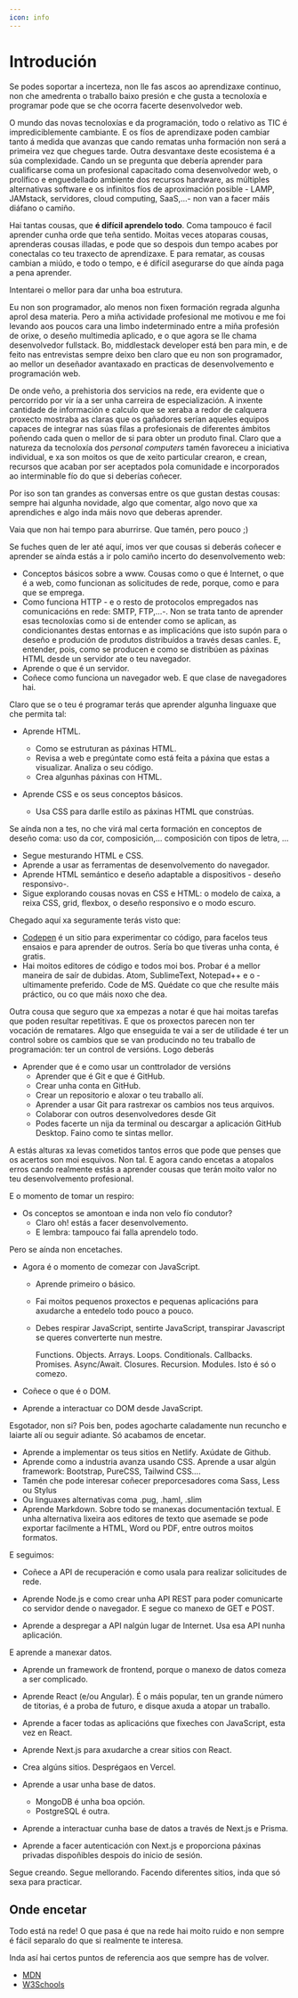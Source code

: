 ```yaml
---
icon: info
---
```


# Introdución

Se podes soportar a incerteza, non lle fas ascos ao aprendizaxe continuo, non che amedrenta o traballo baixo presión e che gusta a tecnoloxía e programar pode que se che ocorra facerte desenvolvedor web.

O mundo das novas tecnoloxías e da programación, todo o relativo as TIC é imprediciblemente cambiante. E os fíos de aprendizaxe poden cambiar tanto á medida que avanzas que cando rematas unha formación non será a primeira vez que chegues tarde. Outra desvantaxe deste ecosistema é a súa complexidade. Cando un se pregunta que debería aprender para cualificarse coma un profesional capacitado coma desenvolvedor web, o prolífico e enguedellado ambiente dos recursos hardware, as múltiples alternativas software e os infinitos fíos de aproximación posible - LAMP, JAMstack, servidores, cloud computing, SaaS,…- non van a facer máis diáfano o camiño.

Hai tantas cousas, que **é difícil aprendelo todo**. Coma tampouco é facil aprender cunha orde que teña sentido. Moitas veces atoparas cousas, aprenderas cousas illadas, e pode que so despois dun tempo acabes por conectalas co teu traxecto de aprendizaxe. E para rematar, as cousas cambian a miúdo, e todo o tempo, e é difícil asegurarse do que aínda paga a pena aprender.

Intentarei o mellor para dar unha boa estrutura.

Eu non son programador, alo menos non fixen formación regrada algunha aprol desa materia. Pero a miña actividade profesional me motivou e me foi levando aos poucos cara una limbo indeterminado entre a miña profesión de orixe, o deseño multimedia aplicado, e o que agora se lle chama desenvolvedor fullstack.  Bo, middlestack developer está ben para min, e de feito nas entrevistas sempre deixo ben claro que eu non son programador, ao mellor un deseñador avantaxado en practicas de desenvolvemento e programación web.

De onde veño, a prehistoria dos servicios na rede, era evidente que o percorrido por vir ía a ser unha carreira de especialización. A inxente cantidade de información e calculo que se xeraba a redor de calquera proxecto mostraba as claras que os gañadores serían aqueles equipos capaces de integrar nas súas filas a profesionais de diferentes ámbitos poñendo cada quen o mellor de si para obter un produto final. Claro que a natureza da tecnoloxía dos *personal computers* tamén favoreceu a iniciativa individual, e xa son moitos os que de xeito particular crearon, e crean, recursos que acaban por ser aceptados pola comunidade e incorporados ao interminable fío do que si deberías coñecer.

Por iso son tan grandes as conversas entre os que gustan destas cousas: sempre hai algunha novidade, algo que comentar, algo novo que xa aprendiches e algo inda máis novo que deberas aprender.

Vaia que non hai tempo para aburrirse. Que tamén, pero pouco ;)

Se fuches quen de ler até aquí, imos ver que cousas si deberás coñecer e aprender se aínda estás a ir polo camiño incerto do desenvolvemento web:

- Conceptos básicos sobre a www. Cousas como o que é Internet, o que é a web, como funcionan as solicitudes de rede, porque, como e para que se emprega.
- Como funciona HTTP - e o resto de protocolos empregados nas comunicacións en rede: SMTP, FTP,…-. Non se trata tanto de aprender esas tecnoloxías como si de entender como se aplican, as condicionantes destas entornas e as implicacións que isto supón para o deseño e produción de produtos distribuídos a través desas canles. E, entender, pois, como se producen e como se distribúen as páxinas HTML desde un servidor ate o teu navegador.
- Aprende o que é un servidor.
- Coñece como funciona un navegador web. E que clase de navegadores hai.

Claro que se o teu é programar terás que aprender algunha linguaxe que che permita tal:

- Aprende HTML.

  - Como se estruturan as páxinas HTML.
  - Revisa a web e pregúntate como está feita a páxina que estas a visualizar. Analiza o seu código.
  - Crea algunhas páxinas con HTML.

- Aprende CSS e os seus conceptos básicos.

  - Usa CSS para darlle estilo as páxinas HTML que constrúas.

Se aínda non a tes, no che virá mal certa formación en conceptos de deseño coma: uso da cor, composición,… composición con tipos de letra, …

- Segue mesturando HTML e CSS.
- Aprende a usar as ferramentas de desenvolvemento do navegador.
- Aprende HTML semántico e deseño adaptable a dispositivos  - deseño responsivo-.
- Sigue explorando cousas novas en CSS e HTML: o modelo de caixa, a reixa CSS, grid, flexbox, o deseño responsivo e o modo escuro.

Chegado aquí xa seguramente terás visto que:

- [Codepen](codepen.io) é un sitio para experimentar co código, para facelos teus ensaios e para aprender de outros. Sería bo que tiveras unha conta, é gratis.
- Hai moitos editores de código e todos moi bos. Probar é a mellor maneira de saír de dubidas. Atom, SublimeText, Notepad++ e o -ultimamente preferido. Code de MS. Quédate co que che resulte máis práctico, ou co que máis noxo che dea.

Outra cousa que seguro que xa empezas a notar é que hai moitas tarefas que poden resultar repetitivas. E que os proxectos parecen non ter vocación de rematares. Algo que enseguida te vai a ser de utilidade é ter un control sobre os cambios que se van producindo no teu traballo de programación: ter un control de versións. Logo deberás

- Aprender que é e como usar un conttrolador de versións
  - Aprender que é Git e que é GitHub.
  - Crear unha conta en GitHub.
  - Crear un repositorio e aloxar o teu traballo alí.
  - Aprender a usar Git para rastrexar os cambios nos teus arquivos.
  - Colaborar con outros desenvolvedores desde Git
  - Podes facerte un nija da terminal ou descargar a aplicación GitHub Desktop. Faino como te sintas mellor.

A estás alturas xa levas cometidos tantos erros que pode que penses que os acertos son moi esquivos. Non tal. E agora cando encetas a atopalos erros cando realmente estás a aprender cousas que terán moito valor no teu desenvolvemento profesional.

E o momento de tomar un respiro:

- Os conceptos se amontoan e inda non velo fío condutor?
  - Claro oh! estás a facer desenvolvemento.
  - E lembra: tampouco fai falla aprendelo todo.

Pero se aínda non encetaches.

- Agora é o momento de comezar con JavaScript.

  - Aprende primeiro o básico.

  - Fai moitos pequenos proxectos e pequenas aplicacións para axudarche a entedelo todo pouco a pouco.

  - Debes respirar JavaScript, sentirte JavaScript, transpirar Javascript se queres converterte nun mestre.

    Functions. Objects. Arrays. Loops. Conditionals. Callbacks. Promises. Async/Await. Closures. Recursion. Modules. Isto é só o comezo.

- Coñece o que é o DOM.
- Aprende a interactuar co DOM desde JavaScript.

Esgotador, non si? Pois ben, podes agocharte caladamente nun recuncho e laiarte alí ou seguir adiante. Só acabamos de encetar.

- Aprende a implementar os teus sitios en Netlify. Axúdate de Github.
- Aprende como a industria avanza usando CSS. Aprende a usar algún framework: Bootstrap, PureCSS, Tailwind CSS….
- Tamén che pode interesar coñecer preporcesadores coma Sass, Less ou Stylus
- Ou linguaxes alternativas coma .pug, .haml, .slim
- Aprende Markdown. Sobre todo se manexas documentación textual. E unha alternativa lixeira aos editores de texto que asemade se pode exportar facilmente a HTML, Word ou PDF, entre outros moitos formatos.

E seguimos:

- Coñece a API de recuperación e como usala para realizar solicitudes de rede.

- Aprende Node.js e como crear unha API REST para poder comunicarte co servidor dende o navegador. E segue co manexo de GET e POST.
- Aprende a despregar a API nalgún lugar de Internet. Usa esa API nunha aplicación.

E aprende a manexar datos.

- Aprende un framework de frontend, porque o manexo de datos comeza a ser complicado.
- Aprende React (e/ou Angular). É o máis popular, ten un grande número de titorias, é a proba de futuro, e disque axuda a atopar un traballo.
- Aprende a facer todas as aplicacións que fixeches con JavaScript, esta vez en React.
- Aprende Next.js para axudarche a crear sitios con React.
- Crea algúns sitios. Desprégaos en Vercel.
- Aprende a usar unha base de datos.
  - MongoDB é unha boa opción.
  - PostgreSQL é outra.

- Aprende a interactuar cunha base de datos a través de Next.js e Prisma.
- Aprende a facer autenticación con Next.js e proporciona páxinas privadas dispoñibles despois do inicio de sesión.

Segue creando. Segue mellorando. Facendo diferentes sitios, inda que só sexa para practicar.

## Onde encetar

Todo está na rede! O que pasa é que na rede hai moito ruido e non sempre é fácil separalo do que si realmente te interesa.

Inda así hai certos puntos de referencia aos que sempre has de volver.

- [MDN](https://developer.mozilla.org/es/)
- [W3Schools](https://www.w3schools.com/)

<!-- WP --- https://knowthecode.io. Enceta polo [principio](https://knowthecode.io/series/absolute-beginner-series) e logo segue adiante! -->

<!-- ___

ref.:

https://flaviocopes.com/become-web-developer-2021/ -->

<!--AutoCatalog base='/' /-->
